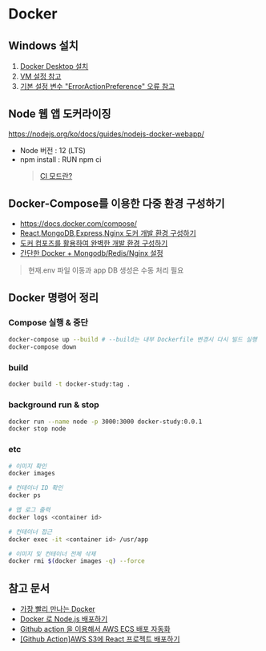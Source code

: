 # Docker

## Windows 설치

1. [Docker Desktop 설치](https://www.docker.com/products/docker-desktop)
1. [VM 설정 참고](https://docs.docker.com/docker-for-windows/troubleshoot/#virtualization)
1. [기본 설정 변수 "ErrorActionPreference" 오류 참고](
https://blog.gaerae.com/2019/04/docker-for-windows-troubleshooting.html#6)

## Node 웹 앱 도커라이징

https://nodejs.org/ko/docs/guides/nodejs-docker-webapp/

* Node 버전 : 12 (LTS)
* npm install : RUN npm ci
  > [CI 모드란?](https://blog.npmjs.org/post/171556855892/introducing-npm-ci-for-faster-more-reliable)

## Docker-Compose를 이용한 다중 환경 구성하기

* https://docs.docker.com/compose/
* [React,MongoDB,Express,Nginx 도커 개발 환경 구성하기](https://javaexpert.tistory.com/1013)
* [도커 컴포즈를 활용하여 완벽한 개발 환경 구성하기](https://www.44bits.io/ko/post/almost-perfect-development-environment-with-docker-and-docker-compose)
* [간단한 Docker + Mongodb/Redis/Nginx 설정](https://gompro.postype.com/post/1735800)

> 현재.env 파일 이동과 app DB 생성은 수동 처리 필요


## Docker 명령어 정리

### Compose 실행 & 중단
```bash
docker-compose up --build # --build는 내부 Dockerfile 변경시 다시 빌드 실행
docker-compose down
```

### build
```bash
docker build -t docker-study:tag .
```

### background run & stop
```bash
docker run --name node -p 3000:3000 docker-study:0.0.1
docker stop node
```

### etc
``` bash
# 이미지 확인
docker images 

# 컨테이너 ID 확인
docker ps

# 앱 로그 출력
docker logs <container id>

# 컨테이너 접근
docker exec -it <container id> /usr/app

# 이미지 및 컨테이너 전체 삭제
docker rmi $(docker images -q) --force
```

## 참고 문서

* [가장 빨리 만나는 Docker](http://pyrasis.com/docker.html)
* [Docker 로 Node.js 배포하기](https://seokjun.kim/docker-nginx-node/)
* [Github action 을 이용해서 AWS ECS 배포 자동화](https://velog.io/@q00/Github-action-aws-ecs-Github-CICD-55k38sf8ik)
* [[Github Action]AWS S3에 React 프로젝트 배포하기](https://velog.io/@loakick/Github-Action-AWS-S3%EC%97%90-React-%ED%94%84%EB%A1%9C%EC%A0%9D%ED%8A%B8-%EB%B0%B0%ED%8F%AC%ED%95%98%EA%B8%B0)